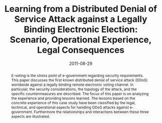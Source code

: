---
abstract: E-voting is the stress point of e-government regarding security  requirements.
  This paper discusses the first known distributed denial of service  attack (DDoS)
  worldwide against a legally binding remote electronic voting  channel. In particular,
  the security considerations, the topology of the attack,  and the specific countermeasures
  are described. The focus of this paper is on  analyzing the experience and providing
  lessons learned. The lessons based on  the concrete experience of this case study
  have been classified by the legal,  technical, and operational aspects for handling
  DDoS attacks against e-  government. Furthermore the relationships and interactions
  between these three  aspects are illustrated.
authors:
- Andreas Ehringfeld
- Larissa Naber
- Karin Kappel
- Gerald Fischer
- Elmar Pichl
- Thomas Grechenig
date: '2011-08-29'
featured: false
publication_types:
- '0'
publishDate: '2011-08-29'
title: 'Learning from a Distributed Denial of Service Attack against a Legally Binding
  Electronic Election: Scenario, Operational Experience, Legal Consequences'
url_pdf: ''
---